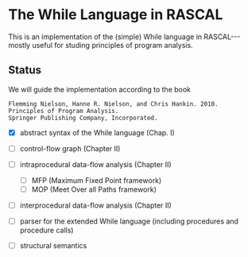 # The While Language in RASCAL

This is an implementation of the (simple) While
language in RASCAL---mostly useful for studing principles
of program analysis.



## Status

We will guide the implementation according to the book

```
Flemming Nielson, Hanne R. Nielson, and Chris Hankin. 2010.
Principles of Program Analysis.
Springer Publishing Company, Incorporated.
```


   * [x] abstract syntax of the While language (Chap. I)
   * [ ] control-flow graph (Chapter II)
   * [ ] intraprocedural data-flow analysis (Chapter II)
     * [ ] MFP (Maximum Fixed Point framework)
     * [ ] MOP (Meet Over all Paths framework)
   * [ ] interprocedural data-flow analysis (Chapter II)
   * [ ] parser for the extended While language (including procedures and procedure calls)
   * [ ] structural semantics
   
